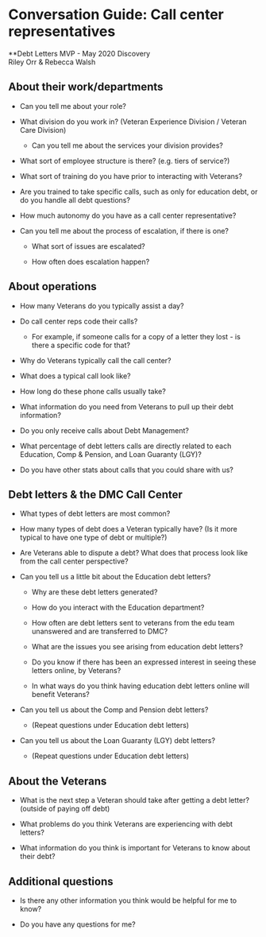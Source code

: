 # Conversation Guide: Call center representatives
**Debt Letters MVP - May 2020 Discovery<br>
Riley Orr & Rebecca Walsh

About their work/departments
----------------------------

-   Can you tell me about your role?

-   What division do you work in? (Veteran Experience Division / Veteran Care Division)

    -   Can you tell me about the services your division provides?

-   What sort of employee structure is there? (e.g. tiers of service?) 

-   What sort of training do you have prior to interacting with Veterans?

-   Are you trained to take specific calls, such as only for education debt, or do you handle all debt questions?

-   How much autonomy do you have as a call center representative?

-   Can you tell me about the process of escalation, if there is one?

    -   What sort of issues are escalated?

    -   How often does escalation happen?

About operations
----------------

-   How many Veterans do you typically assist a day?

-   Do call center reps code their calls? 

    -   For example, if someone calls for a copy of a letter they lost - is there a specific code for that?

-   Why do Veterans typically call the call center?

-   What does a typical call look like?

-   How long do these phone calls usually take?

-   What information do you need from Veterans to pull up their debt information?

-   Do you only receive calls about Debt Management?

-   What percentage of debt letters calls are directly related to each Education, Comp & Pension, and Loan Guaranty (LGY)?

-   Do you have other stats about calls that you could share with us? 

Debt letters & the DMC Call Center
----------------------------------

-   What types of debt letters are most common?

-   How many types of debt does a Veteran typically have? (Is it more typical to have one type of debt or multiple?)

-   Are Veterans able to dispute a debt? What does that process look like from the call center perspective?

-   Can you tell us a little bit about the Education debt letters?

    -   Why are these debt letters generated?

    -   How do you interact with the Education department?

    -   How often are debt letters sent to veterans from the edu team unanswered and are transferred to DMC?

    -   What are the issues you see arising from education debt letters?

    -   Do you know if there has been an expressed interest in seeing these letters online, by Veterans?

    -   In what ways do you think having education debt letters online will benefit Veterans?

-   Can you tell us about the Comp and Pension debt letters?

     -   (Repeat questions under Education debt letters)

-   Can you tell us about the Loan Guaranty (LGY) debt letters?

    -   (Repeat questions under Education debt letters)

About the Veterans
------------------

-   What is the next step a Veteran should take after getting a debt letter? (outside of paying off debt)

-   What problems do you think Veterans are experiencing with debt letters?

-   What information do you think is important for Veterans to know about their debt?

Additional questions
------------------
-   Is there any other information you think would be helpful for me to know?

-   Do you have any questions for me?
